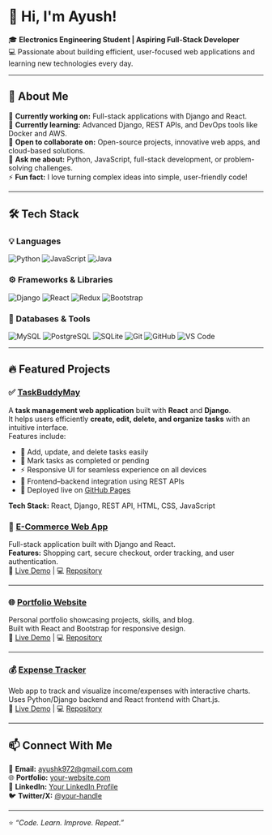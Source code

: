 # 👋 Hi, I'm Ayush!  

🎓 **Electronics Engineering Student | Aspiring Full-Stack Developer**  
💻 Passionate about building efficient, user-focused web applications and learning new technologies every day.  

---

## 🚀 About Me
🔭 **Currently working on:** Full-stack applications with Django and React.  
🌱 **Currently learning:** Advanced Django, REST APIs, and DevOps tools like Docker and AWS.  
👯 **Open to collaborate on:** Open-source projects, innovative web apps, and cloud-based solutions.  
💬 **Ask me about:** Python, JavaScript, full-stack development, or problem-solving challenges.  
⚡ **Fun fact:** I love turning complex ideas into simple, user-friendly code!  

---

## 🛠️ Tech Stack

### 💡 Languages  
![Python](https://img.shields.io/badge/Python-3776AB?style=for-the-badge&logo=python&logoColor=white)
![JavaScript](https://img.shields.io/badge/JavaScript-F7DF1E?style=for-the-badge&logo=javascript&logoColor=black)
![Java](https://img.shields.io/badge/Java-ED8B00?style=for-the-badge&logo=openjdk&logoColor=white)

### ⚙️ Frameworks & Libraries  
![Django](https://img.shields.io/badge/Django-092E20?style=for-the-badge&logo=django&logoColor=white)
![React](https://img.shields.io/badge/React-20232A?style=for-the-badge&logo=react&logoColor=61DAFB)
![Redux](https://img.shields.io/badge/Redux-593D88?style=for-the-badge&logo=redux&logoColor=white)
![Bootstrap](https://img.shields.io/badge/Bootstrap-563D7C?style=for-the-badge&logo=bootstrap&logoColor=white)

### 🧩 Databases & Tools  
![MySQL](https://img.shields.io/badge/MySQL-005C84?style=for-the-badge&logo=mysql&logoColor=white)
![PostgreSQL](https://img.shields.io/badge/PostgreSQL-316192?style=for-the-badge&logo=postgresql&logoColor=white)
![SQLite](https://img.shields.io/badge/SQLite-07405E?style=for-the-badge&logo=sqlite&logoColor=white)
![Git](https://img.shields.io/badge/Git-F05032?style=for-the-badge&logo=git&logoColor=white)
![GitHub](https://img.shields.io/badge/GitHub-181717?style=for-the-badge&logo=github&logoColor=white)
![VS Code](https://img.shields.io/badge/VS_Code-0078D4?style=for-the-badge&logo=visual-studio-code&logoColor=white)

---

## 🔥 Featured Projects

### ✅ [TaskBuddyMay](https://ayushk972.github.io/taskbuddymay/)
A **task management web application** built with **React** and **Django**.  
It helps users efficiently **create, edit, delete, and organize tasks** with an intuitive interface.  
Features include:
- 🧾 Add, update, and delete tasks easily  
- 📅 Mark tasks as completed or pending  
- ⚡ Responsive UI for seamless experience on all devices  
- 🔗 Frontend–backend integration using REST APIs  
- 🚀 Deployed live on [GitHub Pages](https://ayushk972.github.io/taskbuddymay/)

**Tech Stack:** React, Django, REST API, HTML, CSS, JavaScript  


### 🛒 [E-Commerce Web App](#)
Full-stack application built with Django and React.  
**Features:** Shopping cart, secure checkout, order tracking, and user authentication.  
🔗 [Live Demo](#) | 💻 [Repository](#)

---

### 🌐 [Portfolio Website](#)
Personal portfolio showcasing projects, skills, and blog.  
Built with React and Bootstrap for responsive design.  
🔗 [Live Demo](#) | 💻 [Repository](#)

---

### 💰 [Expense Tracker](#)
Web app to track and visualize income/expenses with interactive charts.  
Uses Python/Django backend and React frontend with Chart.js.  
🔗 [Live Demo](#) | 💻 [Repository](#)

---

## 📫 Connect With Me  

📧 **Email:** [ayushk972@gmail.com.com](mailto:your-email@example.com)  
🌐 **Portfolio:** [your-website.com](https://your-website.com)  
💼 **LinkedIn:** [Your LinkedIn Profile](#)  
🐦 **Twitter/X:** [@your-handle](#)

---

⭐️ *“Code. Learn. Improve. Repeat.”*  

